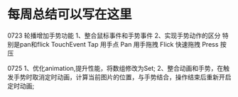 # 每周总结可以写在这里
0723
轮播增加手势功能
1、整合鼠标事件和手势事件
2、实现手势动作的区分 特别是pan和flick 
TouchEvent
Tap 用手点
Pan 用手拖拽
Flick 快速拖拽
Press 按压


0725
1、优化animation,提升性能，将数组修改为Set;
2、整合动画和手势，在触发手势时取消定时动画，计算当前图片的位置，与手势结合，操作结束后重新开启定时动画;
